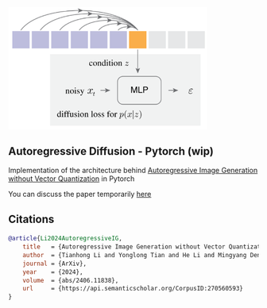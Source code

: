 <img src="./ar-diffusion.png" width="400px"></img>

## Autoregressive Diffusion - Pytorch (wip)

Implementation of the architecture behind <a href="https://arxiv.org/abs/2406.11838">Autoregressive Image Generation without Vector Quantization</a> in Pytorch

You can discuss the paper temporarily [here](https://discord.com/invite/9myQVTbN)

## Citations

```bibtex
@article{Li2024AutoregressiveIG,
    title   = {Autoregressive Image Generation without Vector Quantization},
    author  = {Tianhong Li and Yonglong Tian and He Li and Mingyang Deng and Kaiming He},
    journal = {ArXiv},
    year    = {2024},
    volume  = {abs/2406.11838},
    url     = {https://api.semanticscholar.org/CorpusID:270560593}
}
```
